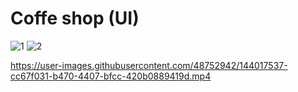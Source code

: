 # Coffe shop (UI) 



![1](https://user-images.githubusercontent.com/48752942/144015206-2152fafc-52a9-4617-b002-0b75b2f4640e.jpg)   ![2](https://user-images.githubusercontent.com/48752942/144015230-937545dd-6723-4286-935c-cfb074afacdc.jpg)





https://user-images.githubusercontent.com/48752942/144017537-cc67f031-b470-4407-bfcc-420b0889419d.mp4

